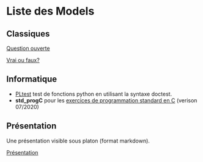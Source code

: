
# Liste des Models 

## Classiques

[Question ouverte](questionouverte.md)

[Vrai ou faux?](vraifaux.md)


## Informatique 

* [PLtest](pltest.md) test de fonctions python en utilisant la syntaxe doctest. 
* **std_progC** pour les [exercices de programmation standard en C](../technic_doc/std_progC.md) (verison 07/2020)


## Présentation 

Une présentation visible sous platon (format markdown).

[Présentation](slides.md) 
